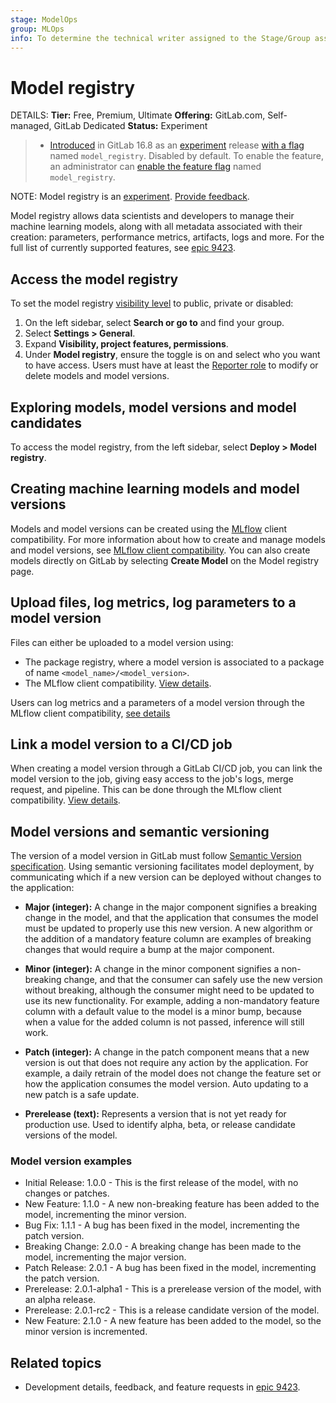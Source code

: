 ```yaml
---
stage: ModelOps
group: MLOps
info: To determine the technical writer assigned to the Stage/Group associated with this page, see https://handbook.gitlab.com/handbook/product/ux/technical-writing/#assignments
---
```


# Model registry

DETAILS:
**Tier:** Free, Premium, Ultimate
**Offering:** GitLab.com, Self-managed, GitLab Dedicated
**Status:** Experiment

> - [Introduced](https://gitlab.com/groups/gitlab-org/-/epics/9423) in GitLab 16.8 as an [experiment](../../../../policy/experiment-beta-support.md#experiment) release [with a flag](../../../../administration/feature_flags.md) named `model_registry`. Disabled by default. To enable the feature, an administrator can [enable the feature flag](../../../../administration/feature_flags.md) named `model_registry`.

NOTE:
Model registry is an [experiment](../../../../policy/experiment-beta-support.md). [Provide feedback](https://gitlab.com/groups/gitlab-org/-/epics/9423).

Model registry allows data scientists and developers to manage their machine learning
models, along with all metadata associated with their creation: parameters, performance
metrics, artifacts, logs and more. For the full list of currently supported features,
see [epic 9423](https://gitlab.com/groups/gitlab-org/-/epics/9423).

## Access the model registry

To set the model registry [visibility level](../../../public_access.md) to public, private or disabled:

1. On the left sidebar, select **Search or go to** and find your group.
1. Select **Settings > General**.
1. Expand **Visibility, project features, permissions**.
1. Under **Model registry**, ensure the toggle is on and select who you want to have access.
   Users must have
at least the [Reporter role](../../../permissions.md#roles) to modify or delete models and model versions.

## Exploring models, model versions and model candidates

To access the model registry, from the left sidebar, select **Deploy > Model registry**.

## Creating machine learning models and model versions

Models and model versions can be created using the [MLflow](https://www.mlflow.org/docs/latest/tracking.html) client compatibility.
For more information about how to create and manage models and model versions, see [MLflow client compatibility](../experiment_tracking/mlflow_client.md#model-registry).
You can also create models directly on GitLab by selecting **Create Model**
on the Model registry page.

## Upload files, log metrics, log parameters to a model version

Files can either be uploaded to a model version using:

- The package registry, where a model version is associated to a package of name `<model_name>/<model_version>`.
- The MLflow client compatibility. [View details](../experiment_tracking/mlflow_client.md#logging-artifacts-to-a-model-version).

Users can log metrics and a parameters of a model version through the MLflow client compatibility, [see details](../experiment_tracking/mlflow_client.md#logging-metrics-and-parameters-to-a-model-version)

## Link a model version to a CI/CD job

When creating a model version through a GitLab CI/CD job, you can link the model
version to the job, giving easy access to the job's logs, merge request, and pipeline.
This can be done through the MLflow client compatibility. [View details](../experiment_tracking/mlflow_client.md#linking-a-model-version-to-a-cicd-job).

## Model versions and semantic versioning

The version of a model version in GitLab must follow [Semantic Version specification](https://semver.org/).
Using semantic versioning facilitates model deployment, by communicating which
if a new version can be deployed without changes to the application:

- **Major (integer):** A change in the major component signifies a breaking change in the model, and that the application
  that consumes the model must be updated to properly use this new version.
  A new algorithm or the addition of a mandatory feature column are examples of breaking
  changes that would require a bump at the major component.

- **Minor (integer):** A change in the minor component signifies a non-breaking change, and that the
  consumer can safely use the new version without breaking, although the consumer might
  need to be updated to use its new functionality. For example, adding a non-mandatory
  feature column with a default value to the model is a minor bump, because when a value for
  the added column is not passed, inference will still work.

- **Patch (integer):** A change in the patch component means that a new version is out that does not
  require any action by the application. For example, a daily retrain of the
  model does not change the feature set or how the application consumes the
  model version. Auto updating to a new patch is a safe update.

- **Prerelease (text):**  Represents a version that is not yet ready for production use.
  Used to identify alpha, beta, or release candidate versions of the model.

### Model version examples

- Initial Release: 1.0.0 - This is the first release of the model, with no changes or patches.
- New Feature: 1.1.0 - A new non-breaking feature has been added to the model, incrementing the minor version.
- Bug Fix: 1.1.1 - A bug has been fixed in the model, incrementing the patch version.
- Breaking Change: 2.0.0 - A breaking change has been made to the model, incrementing the major version.
- Patch Release: 2.0.1 - A bug has been fixed in the model, incrementing the patch version.
- Prerelease: 2.0.1-alpha1 - This is a prerelease version of the model, with an alpha release.
- Prerelease: 2.0.1-rc2 - This is a release candidate version of the model.
- New Feature: 2.1.0 - A new feature has been added to the model, so the minor version is incremented.

## Related topics

- Development details, feedback, and feature requests in [epic 9423](https://gitlab.com/groups/gitlab-org/-/epics/9423).
